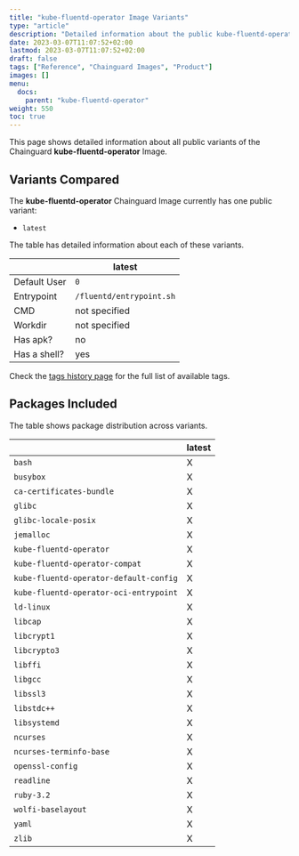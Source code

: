 ```yaml
---
title: "kube-fluentd-operator Image Variants"
type: "article"
description: "Detailed information about the public kube-fluentd-operator Chainguard Image variants"
date: 2023-03-07T11:07:52+02:00
lastmod: 2023-03-07T11:07:52+02:00
draft: false
tags: ["Reference", "Chainguard Images", "Product"]
images: []
menu:
  docs:
    parent: "kube-fluentd-operator"
weight: 550
toc: true
---
```


This page shows detailed information about all public variants of the Chainguard **kube-fluentd-operator** Image.

## Variants Compared
The **kube-fluentd-operator** Chainguard Image currently has one public variant: 

- `latest`

The table has detailed information about each of these variants.

|              | latest                   |
|--------------|--------------------------|
| Default User | `0`                      |
| Entrypoint   | `/fluentd/entrypoint.sh` |
| CMD          | not specified            |
| Workdir      | not specified            |
| Has apk?     | no                       |
| Has a shell? | yes                      |

Check the [tags history page](/chainguard/chainguard-images/reference/kube-fluentd-operator/tags_history/) for the full list of available tags.

## Packages Included
The table shows package distribution across variants.

|                                        | latest |
|----------------------------------------|--------|
| `bash`                                 | X      |
| `busybox`                              | X      |
| `ca-certificates-bundle`               | X      |
| `glibc`                                | X      |
| `glibc-locale-posix`                   | X      |
| `jemalloc`                             | X      |
| `kube-fluentd-operator`                | X      |
| `kube-fluentd-operator-compat`         | X      |
| `kube-fluentd-operator-default-config` | X      |
| `kube-fluentd-operator-oci-entrypoint` | X      |
| `ld-linux`                             | X      |
| `libcap`                               | X      |
| `libcrypt1`                            | X      |
| `libcrypto3`                           | X      |
| `libffi`                               | X      |
| `libgcc`                               | X      |
| `libssl3`                              | X      |
| `libstdc++`                            | X      |
| `libsystemd`                           | X      |
| `ncurses`                              | X      |
| `ncurses-terminfo-base`                | X      |
| `openssl-config`                       | X      |
| `readline`                             | X      |
| `ruby-3.2`                             | X      |
| `wolfi-baselayout`                     | X      |
| `yaml`                                 | X      |
| `zlib`                                 | X      |
